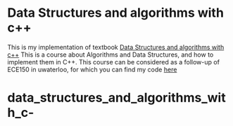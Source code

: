 # Data Structures and algorithms with c++
This is my implementation of textbook [Data Structures and algorithms with c++](https://o6ucs.files.wordpress.com/2012/11/data-structures-and-algorithms-in-c.pdf)
This is a course about Algorithms and Data Structures, and how to implement them in C++. This course can be considered as a follow-up of ECE150 in uwaterloo, for which you can find my code [here](https://github.com/Simonliuwaterloo/ECE150Code)
# data_structures_and_algorithms_with_c-
